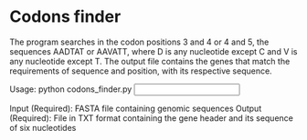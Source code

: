 # Codons finder

The program searches in the codon positions 3 and 4 or 4 and 5, the sequences AADTAT or AAVATT, where D is any nucleotide except C and V is any nucleotide except T. The output file contains the genes that match the requirements of sequence and position, with its respective sequence.

Usage:
python codons_finder.py <input file complete name> <output file complete name>

Input (Required): FASTA file containing genomic sequences
Output (Required): File in TXT format containing the gene header and its sequence of six nucleotides

